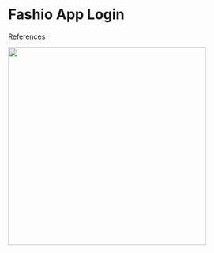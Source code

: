 # Fashio App Login
[References](https://dribbble.com/shots/4493022-Fashio-App-Login-and-Products-Page)

<img src="https://user-images.githubusercontent.com/35518072/50834621-e4230300-1397-11e9-8cd4-195c3ef61a96.gif" width="400px">

